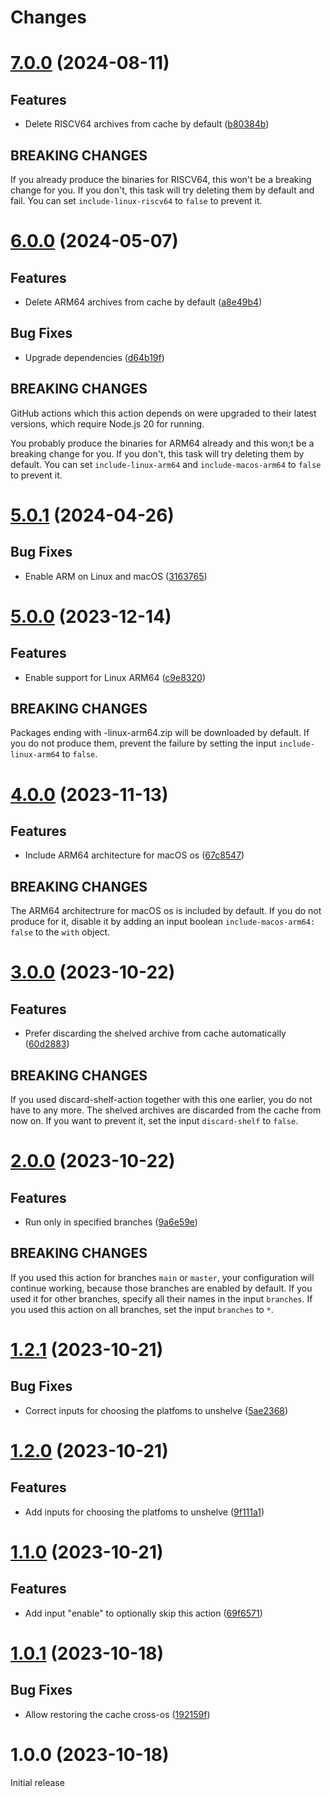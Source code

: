 # Changes

# [7.0.0](https://github.com/prantlf/unshelve-output-action/compare/v6.0.0...v7.0.0) (2024-08-11)

## Features

* Delete RISCV64 archives from cache by default ([b80384b](https://github.com/prantlf/unshelve-output-action/commit/b80384b0e345c033482e6af41c82412275a0e949))

## BREAKING CHANGES

If you already produce the binaries for RISCV64,
this won't be a breaking change for you. If you don't, this task will
try deleting them by default and fail.
You can set `include-linux-riscv64` to `false` to prevent it.

# [6.0.0](https://github.com/prantlf/unshelve-output-action/compare/v5.0.1...v6.0.0) (2024-05-07)

## Features

* Delete ARM64 archives from cache by default ([a8e49b4](https://github.com/prantlf/unshelve-output-action/commit/a8e49b4547a6ac50fc0e864ba9901572ccc9c232))

## Bug Fixes

* Upgrade dependencies ([d64b19f](https://github.com/prantlf/unshelve-output-action/commit/d64b19f7654efb76671afe6c03e3bb5fd68bc1fc))

## BREAKING CHANGES

GitHub actions which this action depends on were upgraded to their latest versions, which require Node.js 20 for running.

You probably produce the binaries for ARM64 already and
this won;t be a breaking change for you. If you don't, this task will
try deleting them by default. You can set `include-linux-arm64` and
`include-macos-arm64` to `false` to prevent it.

# [5.0.1](https://github.com/prantlf/unshelve-output-action/compare/v5.0.0...v5.0.1) (2024-04-26)

## Bug Fixes

* Enable ARM on Linux and macOS ([3163765](https://github.com/prantlf/unshelve-output-action/commit/316376514694b5d55e6a947d2863a70782712da6))

# [5.0.0](https://github.com/prantlf/unshelve-output-action/compare/v4.0.0...v5.0.0) (2023-12-14)

## Features

* Enable support for Linux ARM64 ([c9e8320](https://github.com/prantlf/unshelve-output-action/commit/c9e8320a4f86b98b441ef5258b2af294b37a814d))

## BREAKING CHANGES

Packages ending with -linux-arm64.zip will be
downloaded by default. If you do not produce them, prevent the
failure by setting the input `include-linux-arm64` to `false`.

# [4.0.0](https://github.com/prantlf/unshelve-output-action/compare/v3.0.0...v4.0.0) (2023-11-13)

## Features

* Include ARM64 architecture for macOS os ([67c8547](https://github.com/prantlf/unshelve-output-action/commit/67c8547222a63c3061db4a154b08e9c3cc727dd3))

## BREAKING CHANGES

The ARM64 architectrure for macOS os is included by
default. If you do not produce for it, disable it by adding an input
boolean `include-macos-arm64: false` to the `with` object.

# [3.0.0](https://github.com/prantlf/unshelve-output-action/compare/v2.0.0...v3.0.0) (2023-10-22)

## Features

* Prefer discarding the shelved archive from cache automatically ([60d2883](https://github.com/prantlf/unshelve-output-action/commit/60d28839747b6775f2b4fc8dfde93d06eb22e7a0))

## BREAKING CHANGES

If you used discard-shelf-action together with this one earlier, you do not have to any more. The shelved archives are discarded from the cache from now on. If you want to prevent it, set the input `discard-shelf` to `false`.

# [2.0.0](https://github.com/prantlf/unshelve-output-action/compare/v1.2.1...v2.0.0) (2023-10-22)

## Features

* Run only in specified branches ([9a6e59e](https://github.com/prantlf/unshelve-output-action/commit/9a6e59e8a424f7a9827ff5b7b92c443d867e8d08))

## BREAKING CHANGES

If you used this action for branches `main` or `master`, your configuration will continue working, because those branches are enabled by default. If you used it for other branches, specify all their names in the input `branches`. If you used this action on all branches, set the input `branches` to `*`.

# [1.2.1](https://github.com/prantlf/unshelve-output-action/compare/v1.2.0...v1.2.1) (2023-10-21)

## Bug Fixes

* Correct inputs for choosing the platfoms to unshelve ([5ae2368](https://github.com/prantlf/unshelve-output-action/commit/5ae2368cb74991ed89cea3c2147a106ac177b3f4))

# [1.2.0](https://github.com/prantlf/unshelve-output-action/compare/v1.1.0...v1.2.0) (2023-10-21)

## Features

* Add inputs for choosing the platfoms to unshelve ([9f111a1](https://github.com/prantlf/unshelve-output-action/commit/9f111a1695b56ce1e8cb5c189e5026607c4a24dc))

# [1.1.0](https://github.com/prantlf/unshelve-output-action/compare/v1.0.1...v1.1.0) (2023-10-21)

## Features

* Add input "enable" to optionally skip this action ([69f6571](https://github.com/prantlf/unshelve-output-action/commit/69f65710b65b09696f311f9ba553f4bf6d5f24d8))

# [1.0.1](https://github.com/prantlf/unshelve-output-action/compare/v1.0.0...v1.0.1) (2023-10-18)

## Bug Fixes

* Allow restoring the cache cross-os ([192159f](https://github.com/prantlf/unshelve-output-action/commit/192159fac7c3a35073e628894af33f69692d7f4b))

# 1.0.0 (2023-10-18)

Initial release
